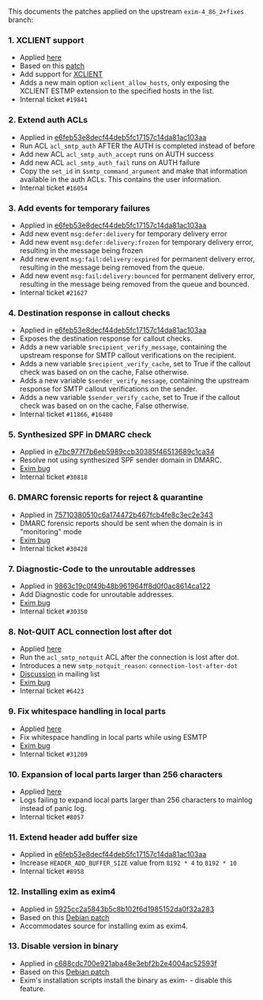 This documents the patches applied on the upstream `exim-4_86_2+fixes` branch:

### 1. XCLIENT support

 - Applied [here](https://github.com/SpamExperts/exim/commit/e6feb53e8decf44deb5fc17157c14da81ac103aa#diff-7920db0a989e807c464ddea0d20a7202R1104)
 - Based on this [patch](http://highsecure.ru/patch-exim-xclient)
 - Add support for [XCLIENT](http://www.postfix.org/XCLIENT_README.html)
 - Adds a new main option `xclient_allow_hosts`, only exposing the XCLIENT
   ESTMP extension to the specified hosts in the list.
 - Internal ticket `#19841`

### 2. Extend auth ACLs

 - Applied in [e6feb53e8decf44deb5fc17157c14da81ac103aa](https://github.com/SpamExperts/exim/commit/e6feb53e8decf44deb5fc17157c14da81ac103aa)
 - Run ACL `acl_smtp_auth` AFTER the AUTH is completed instead of before
 - Add new ACL `acl_smtp_auth_accept` runs on AUTH success
 - Add new ACL `acl_smtp_auth_fail` runs on AUTH failure
 - Copy the `set_id` in `$smtp_command_argument` and make that information
   available in the auth ACLs. This contains the user information.
 - Internal ticket `#16054`

### 3. Add events for temporary failures

 - Applied in [e6feb53e8decf44deb5fc17157c14da81ac103aa](https://github.com/SpamExperts/exim/commit/e6feb53e8decf44deb5fc17157c14da81ac103aa)
 - Add new event `msg:defer:delivery` for temporary delivery error
 - Add new event `msg:defer:delivery:frozen` for temporary delivery error,
   resulting in the message being frozen
 - Add new event `msg:fail:delivery:expired` for permanent delivery error,
   resulting in the message being removed from the queue.
 - Add new event `msg:fail:delivery:bounced` for permanent delivery error,
   resulting in the message being removed from the queue and bounced.
 - Internal ticket `#21627`

### 4. Destination response in callout checks

 - Applied in [e6feb53e8decf44deb5fc17157c14da81ac103aa](https://github.com/SpamExperts/exim/commit/e6feb53e8decf44deb5fc17157c14da81ac103aa)
 - Exposes the destination response for callout checks.
 - Adds a new variable `$recipient_verify_message`, containing the upstream
   response for SMTP callout verifications on the recipient.
 - Adds a new variable `$recipient_verify_cache`, set to True if the callout
   check was based on on the cache, False otherwise.
 - Adds a new variable `$sender_verify_message`, containing the upstream
   response for SMTP callout verifications on the sender.
 - Adds a new variable `$sender_verify_cache`, set to True if the callout
   check was based on on the cache, False otherwise.
 - Internal ticket `#11866`, `#16480`

### 5. Synthesized SPF in DMARC check

 - Applied in [e7bc977f7b6eb5989ccb30385f46513689c1ca34](https://github.com/SpamExperts/exim/commit/e7bc977f7b6eb5989ccb30385f46513689c1ca34)
 - Resolve not using synthesized SPF sender domain in DMARC.
 - [Exim bug](https://bugs.exim.org/show_bug.cgi?id=1994)
 - Internal ticket `#30818`

### 6. DMARC forensic reports for reject & quarantine

 - Applied in [75710380510c6a174472b467fcb4fe8c3ec2e343](https://github.com/SpamExperts/exim/commit/75710380510c6a174472b467fcb4fe8c3ec2e343)
 - DMARC forensic reports should be sent when the domain is in "monitoring" mode
 - [Exim bug](https://bugs.exim.org/show_bug.cgi?id=1846)
 - Internal ticket `#30428`

### 7. Diagnostic-Code to the unroutable addresses

 - Applied in [9863c19c0f49b48b961964ff8d0f0ac8614ca122](https://github.com/SpamExperts/exim/commit/9863c19c0f49b48b961964ff8d0f0ac8614ca122)
 - Add Diagnostic code for unroutable addresses.
 - [Exim bug](https://bugs.exim.org/show_bug.cgi?id=1846)
 - Internal ticket `#30350`

### 8. Not-QUIT ACL connection lost after dot

 - Applied [here](https://github.com/SpamExperts/exim/commit/e6feb53e8decf44deb5fc17157c14da81ac103aa#diff-9e69cea182c1366d6c233904d02dd6f5R3940)
 - Run the `acl_smtp_notquit` ACL after the connection is lost after dot.
 - Introduces a new `smtp_notquit_reason`: `connection-lost-after-dot`
 - [Discussion](https://lists.exim.org/lurker/message/20100429.041922.9368f358.en.html)
   in mailing list
 - [Exim bug](https://bugs.exim.org/show_bug.cgi?id=1872)
 - Internal ticket `#6423`

### 9. Fix whitespace handling in local parts

 - Applied [here](https://github.com/SpamExperts/exim/commit/5e96a79f69cf824453cd8076b567b7d132d17a81)
 - Fix whitespace handling in local parts while using ESMTP
 - [Exim bug](https://bugs.exim.org/show_bug.cgi?id=2025)
 - Internal ticket `#31209`

### 10. Expansion of local parts larger than 256 characters

 - Applied [here](https://github.com/SpamExperts/exim/commit/e6feb53e8decf44deb5fc17157c14da81ac103aa#diff-00e3894f6b3b9588a830015de0bb06edR1796)
 - Logs failing to expand local parts larger than 256 characters to mainlog
   instead of panic log.
 - Internal ticket `#8057`

### 11. Extend header add buffer size

 - Applied in [e6feb53e8decf44deb5fc17157c14da81ac103aa](https://github.com/SpamExperts/exim/commit/e6feb53e8decf44deb5fc17157c14da81ac103aa)
 - Increase `HEADER_ADD_BUFFER_SIZE` value from `8192 * 4` to `8192 * 10`
 - Internal ticket `#8958`

### 12. Installing exim as exim4

 - Applied in [5925cc2a5843b5c8b102f6d1985152da0f32a283](https://github.com/SpamExperts/exim/commit/5925cc2a5843b5c8b102f6d1985152da0f32a283)
 - Based on this [Debian patch](https://anonscm.debian.org/git/pkg-exim4/exim4.git/tree/debian/patches/32_exim4.dpatch)
 - Accommodates source for installing exim as exim4.

### 13. Disable version in binary

 - Applied in [c688cdc700e921aba48e3ebf2b2e4004ac52593f](https://github.com/SpamExperts/exim/commit/c688cdc700e921aba48e3ebf2b2e4004ac52593f)
 - Based on this [Debian patch](https://anonscm.debian.org/git/pkg-exim4/exim4.git/tree/debian/patches/35_install.dpatch)
 - Exim's installation scripts install the binary as exim-<version> - disable
   this feature.


